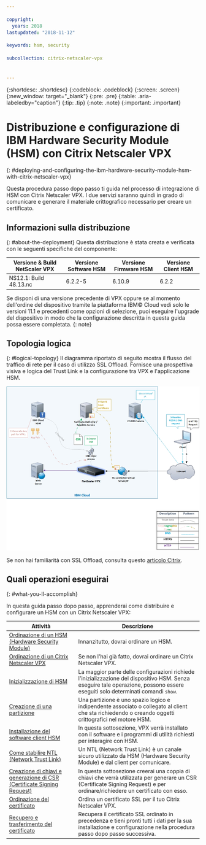 ```yaml
---

copyright:
  years: 2018
lastupdated: "2018-11-12"

keywords: hsm, security

subcollection: citrix-netscaler-vpx


---
```


{:shortdesc: .shortdesc}
{:codeblock: .codeblock}
{:screen: .screen}
{:new_window: target="_blank"}
{:pre: .pre}
{:table: .aria-labeledby="caption"}
{:tip: .tip}
{:note: .note}
{:important: .important}

# Distribuzione e configurazione di IBM Hardware Security Module (HSM) con Citrix Netscaler VPX
{: #deploying-and-configuring-the-ibm-hardware-security-module-hsm-with-citrix-netscaler-vpx}

Questa procedura passo dopo passo ti guida nel processo di integrazione di HSM con Citrix Netscaler VPX. I due servizi saranno quindi in grado di comunicare e generare il materiale crittografico necessario per creare un certificato.

## Informazioni sulla distribuzione
{: #about-the-deployment}
Questa distribuzione è stata creata e verificata con le seguenti specifiche del componente:

| Versione & Build NetScaler VPX	| Versione Software HSM | Versione Firmware HSM | Versione Client HSM |
| ------------- | ------------- | ------------- | ------------- |
| NS12.1: Build 48.13.nc | 6.2.2-5 | 6.10.9 | 6.2.2 |

Se disponi di una versione precedente di VPX oppure se al momento dell'ordine del dispositivo tramite la piattaforma IBM© Cloud vedi solo le versioni 11.1 e precedenti come opzioni di selezione, puoi eseguire l'upgrade del dispositivo in modo che la configurazione descritta in questa guida possa essere completata.
{: note}

## Topologia logica
{: #logical-topology}
Il diagramma riportato di seguito mostra il flusso del traffico di rete per il caso di utilizzo SSL Offload. Fornisce una prospettiva visiva e logica del Trust Link e la configurazione tra VPX e l'applicazione HSM.

<img src="images/network-flows-logical-topology.jpg" alt="immagine" style="width: 700px;"/>

Se non hai familiarità con SSL Offload, consulta questo [articolo Citrix](https://docs.citrix.com/en-us/netscaler/12-1/ssl.html).

## Quali operazioni eseguirai

{: #what-you-ll-accomplish}

In questa guida passo dopo passo, apprenderai come distribuire e configurare un HSM con un Citrix Netscaler VPX:

Attività  | Descrizione
------------- | -------------
[Ordinazione di un HSM (Hardware Security Module)](/docs/infrastructure/citrix-netscaler-vpx?topic=citrix-netscaler-vpx-order-the-ibm-hardware-security-module-hsm-) | Innanzitutto, dovrai ordinare un HSM.
[Ordinazione di un Citrix Netscaler VPX](/docs/infrastructure/citrix-netscaler-vpx?topic=citrix-netscaler-vpx-order-a-citrix-netscaler-vpx) | Se non l'hai già fatto, dovrai ordinare un Citrix Netscaler VPX.
[Inizializzazione di HSM](/docs/infrastructure/citrix-netscaler-vpx?topic=citrix-netscaler-vpx-initialize-ibm-hardware-security-module-hsm-) | La maggior parte delle configurazioni richiede l'inizializzazione del dispositivo HSM. Senza eseguire tale operazione, possono essere eseguiti solo determinati comandi `show`.
[Creazione di una partizione](/docs/infrastructure/citrix-netscaler-vpx?topic=citrix-netscaler-vpx-create-a-partition) | Una partizione è uno spazio logico e indipendente associato o collegato al client che sta richiedendo o creando oggetti crittografici nel motore HSM.
[Installazione del software client HSM](/docs/infrastructure/citrix-netscaler-vpx?topic=citrix-netscaler-vpx-install-the-ibm-hardware-security-module-hsm-client-software) | In questa sottosezione, VPX verrà installato con il software e i programmi di utilità richiesti per interagire con HSM. |
[Come stabilire NTL (Network Trust Link)](/docs/infrastructure/citrix-netscaler-vpx?topic=citrix-netscaler-vpx-establish-a-network-trust-link-ntl-) | Un NTL (Network Trust Link) è un canale sicuro utilizzato da HSM (Hardware Security Module) e dal client per comunicare. |
[Creazione di chiavi e generazione di CSR (Certificate Signing Request)](/docs/infrastructure/citrix-netscaler-vpx?topic=citrix-netscaler-vpx-create-keys-and-generate-the-certificate-signing-request-csr-) | In questa sottosezione creerai una coppia di chiavi che verrà utilizzata per generare un CSR (Certificate Signing Request) e per ordinare/richiedere un certificato con esso. |
[Ordinazione del certificato](/docs/infrastructure/citrix-netscaler-vpx?topic=citrix-netscaler-vpx-order-an-ssl-certificate) | Ordina un certificato SSL per il tuo Citrix Netscaler VPX.
[Recupero e trasferimento del certificato](/docs/infrastructure/citrix-netscaler-vpx?topic=citrix-netscaler-vpx-retrieve-and-transfer-the-certificate) | Recupera il certificato SSL ordinato in precedenza e tieni pronti tutti i dati per la sua installazione e configurazione nella procedura passo dopo passo successiva.
